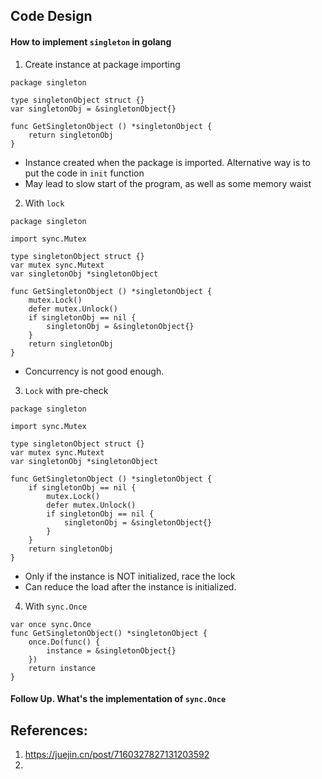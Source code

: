 
## Code Design

#### How to implement `singleton` in golang

1. Create instance at package importing

```
package singleton   

type singletonObject struct {}
var singletonObj = &singletonObject{}

func GetSingletonObject () *singletonObject {
    return singletonObj
}

```


* Instance created when the package is imported. Alternative way is to put the code in `init` function
* May lead to slow start of the program, as well as some memory waist 

2. With `lock`

```
package singleton   

import sync.Mutex

type singletonObject struct {}
var mutex sync.Mutext
var singletonObj *singletonObject  

func GetSingletonObject () *singletonObject {
    mutex.Lock()
    defer mutex.Unlock()
    if singletonObj == nil {
        singletonObj = &singletonObject{}
    }
    return singletonObj 
}
```

* Concurrency is not good enough.

3. `Lock` with pre-check

```
package singleton   

import sync.Mutex

type singletonObject struct {}
var mutex sync.Mutext
var singletonObj *singletonObject  

func GetSingletonObject () *singletonObject {
    if singletonObj == nil {
        mutex.Lock()
        defer mutex.Unlock()
        if singletonObj == nil {
            singletonObj = &singletonObject{}
        }
    }
    return singletonObj 
}
```

* Only if the instance is NOT initialized, race the lock
* Can reduce the load after the instance is initialized.

4. With `sync.Once`

```
var once sync.Once
func GetSingletonObject() *singletonObject {
    once.Do(func() {
        instance = &singletonObject{}
    })
    return instance
}

```

#### Follow Up. What's the implementation of `sync.Once`





## References:

1. https://juejin.cn/post/7160327827131203592
2. 

